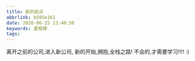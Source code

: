 ```yaml
---
title: 新的起点
abbrlink: b585e161
date: 2020-06-25 13:40:50
keywords: 里程碑
tags:
---
```


离开之前的公司,进入新公司,
新的开始,拥抱,全栈之路!
不会的,才需要学习!!!!
:)

